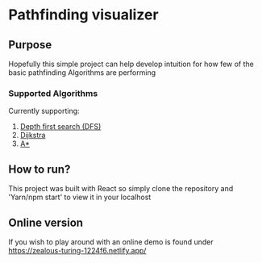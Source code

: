#                         Pathfinding visualizer

## Purpose

  Hopefully this simple project can help develop intuition for how few of the basic pathfinding Algorithms are performing

### Supported Algorithms

  Currently supporting:

  1. [Depth first search (DFS)](https://en.wikipedia.org/wiki/Depth-first_search)  
  2. [Dijkstra](https://en.wikipedia.org/wiki/Dijkstra%27s_algorithm)  
  3. [A\*](https://en.wikipedia.org/wiki/A*_search_algorithm)

## How to run?

  This project was built with React so simply clone the repository and 'Yarn/npm start' to view it in your localhost

## Online version

  If you wish to play around with an online demo is found under https://zealous-turing-1224f6.netlify.app/
